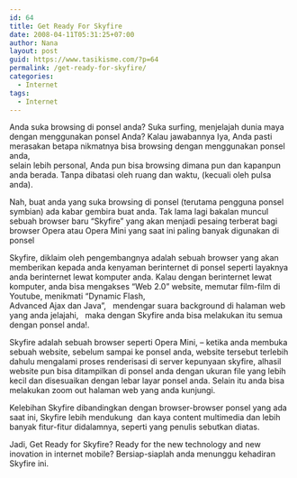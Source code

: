 ```yaml
---
id: 64
title: Get Ready For Skyfire
date: 2008-04-11T05:31:25+07:00
author: Nana
layout: post
guid: https://www.tasikisme.com/?p=64
permalink: /get-ready-for-skyfire/
categories:
  - Internet
tags:
  - Internet
---
```

Anda suka browsing di ponsel anda? Suka surfing, menjelajah dunia maya dengan menggunakan ponsel Anda? Kalau jawabannya Iya, Anda pasti merasakan betapa nikmatnya bisa browsing dengan menggunakan ponsel anda,  
selain lebih personal, Anda pun bisa browsing dimana pun dan kapanpun anda berada. Tanpa dibatasi oleh ruang dan waktu, (kecuali oleh pulsa anda).

Nah, buat anda yang suka browsing di ponsel (terutama pengguna ponsel symbian) ada kabar gembira buat anda. Tak lama lagi bakalan muncul sebuah browser baru “Skyfire” yang akan menjadi pesaing terberat bagi browser Opera atau Opera Mini yang saat ini paling banyak digunakan di ponsel

Skyfire, diklaim oleh pengembangnya adalah sebuah browser yang akan memberikan kepada anda kenyaman berinternet di ponsel seperti layaknya anda berinternet lewat komputer anda. Kalau dengan berinternet lewat komputer, anda bisa mengakses “Web 2.0” website, memutar film-film di Youtube, menikmati “Dynamic Flash,  
Advanced Ajax dan Java”,   mendengar suara background di halaman web yang anda jelajahi,   maka dengan Skyfire anda bisa melakukan itu semua dengan ponsel anda!.

Skyfire adalah sebuah browser seperti Opera Mini, &#8211; ketika anda membuka sebuah website, sebelum sampai ke ponsel anda, website tersebut terlebih dahulu mengalami proses renderisasi di server kepunyaan skyfire, alhasil website pun bisa ditampilkan di ponsel anda dengan ukuran file yang lebih kecil dan disesuaikan dengan lebar layar ponsel anda. Selain itu anda bisa melakukan zoom out halaman web yang anda kunjungi.

Kelebihan Skyfire dibandingkan dengan browser-browser ponsel yang ada saat ini, Skyfire lebih mendukung  dan kaya content multimedia dan lebih banyak fitur-fitur didalamnya, seperti yang penulis sebutkan diatas.

Jadi, Get Ready for Skyfire? Ready for the new technology and new inovation in internet mobile? Bersiap-siaplah anda menunggu kehadiran Skyfire ini.